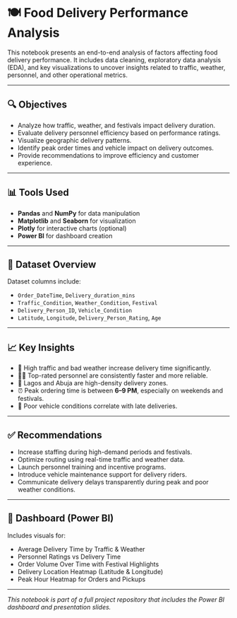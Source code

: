 
# 🍽️ Food Delivery Performance Analysis

This notebook presents an end-to-end analysis of factors affecting food delivery performance. 
It includes data cleaning, exploratory data analysis (EDA), and key visualizations to uncover insights 
related to traffic, weather, personnel, and other operational metrics.

---

## 🔍 Objectives

- Analyze how traffic, weather, and festivals impact delivery duration.
- Evaluate delivery personnel efficiency based on performance ratings.
- Visualize geographic delivery patterns.
- Identify peak order times and vehicle impact on delivery outcomes.
- Provide recommendations to improve efficiency and customer experience.

---

## 📊 Tools Used

- **Pandas** and **NumPy** for data manipulation
- **Matplotlib** and **Seaborn** for visualization
- **Plotly** for interactive charts (optional)
- **Power BI** for dashboard creation

---

## 📁 Dataset Overview

Dataset columns include:

- `Order_DateTime`, `Delivery_duration_mins`
- `Traffic_Condition`, `Weather_Condition`, `Festival`
- `Delivery_Person_ID`, `Vehicle_Condition`
- `Latitude`, `Longitude`, `Delivery_Person_Rating`, `Age`

---

## 📈 Key Insights

- 🚗 High traffic and bad weather increase delivery time significantly.
- 🧑‍💼 Top-rated personnel are consistently faster and more reliable.
- 📍 Lagos and Abuja are high-density delivery zones.
- ⏰ Peak ordering time is between **6–9 PM**, especially on weekends and festivals.
- 🛵 Poor vehicle conditions correlate with late deliveries.

---

## ✅ Recommendations

- Increase staffing during high-demand periods and festivals.
- Optimize routing using real-time traffic and weather data.
- Launch personnel training and incentive programs.
- Introduce vehicle maintenance support for delivery riders.
- Communicate delivery delays transparently during peak and poor weather conditions.

---

## 📌 Dashboard (Power BI)

Includes visuals for:

- Average Delivery Time by Traffic & Weather
- Personnel Ratings vs Delivery Time
- Order Volume Over Time with Festival Highlights
- Delivery Location Heatmap (Latitude & Longitude)
- Peak Hour Heatmap for Orders and Pickups

---

*This notebook is part of a full project repository that includes the Power BI dashboard and presentation slides.*
